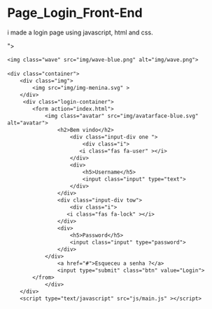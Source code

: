 # Page_Login_Front-End
i made a login page using javascript, html and css.
<!DOCTYPE html>
<html>
<head>
<title>Login</title>
<meta name="viewport" content="Widyh=device-width,initial-scale=1">
<link rel="stylesheet" type="text/css" href="css/style.css">
<link href="https://fonts.googleapis.com/css2?family=Poppins:wght@600&display=swap" rel="stylesheet">">
<script src="https://kit.fontawesome.com/a81368914c.js" ></script>
</head>
<body>
    
    <img class="wave" src="img/wave-blue.png" alt="img/wave.png">
    
    <div class="container">
        <div class="img">
            <img src="img/img-menina.svg" >
        </div>
         <div class="login-container">
            <form action="index.html">
                <img class="avatar" src="img/avatarface-blue.svg" alt="avatar">
                    <h2>Bem vindo</h2>
                        <div class="input-div one ">
                            <div class="i">
                           <i class="fas fa-user" ></i>     
                        </div>
                        <div>
                            <h5>Username</h5>
                            <input class="input" type="text">
                        </div> 
                    </div>
                    <div class="input-div tow">
                        <div class="i">
                       <i class="fas fa-lock" ></i>     
                    </div>
                    <div>
                        <h5>Password</h5>
                        <input class="input" type="password">
                    </div> 
                </div>
                    <a href="#">Esqueceu a senha ?</a>
                    <input type="submit" class="btn" value="Login">
            </from>
                </div>    
        </div>
        <script type="text/javascript" src="js/main.js" ></script>
</body>
</html>
